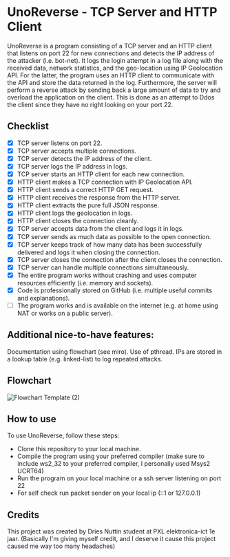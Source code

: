 # UnoReverse - TCP Server and HTTP Client
UnoReverse is a program consisting of a TCP server and an HTTP client that listens on port 22 for new connections and detects the IP address of the attacker (i.e. bot-net). It logs the login attempt in a log file along with the received data, network statistics, and the geo-location using IP Geolocation API. For the latter, the program uses an HTTP client to communicate with the API and store the data returned in the log. Furthermore, the server will perform a reverse attack by sending back a large amount of data to try and overload the application on the client. This is done as an attempt to Ddos the client since they have no  right looking on your port 22.

## Checklist
- [x] TCP server listens on port 22.
- [x] TCP server accepts multiple connections.
- [x] TCP server detects the IP address of the client.
- [x] TCP server logs the IP address in logs.
- [x] TCP server starts an HTTP client for each new connection.
- [x] HTTP client makes a TCP connection with IP Geolocation API.
- [x] HTTP client sends a correct HTTP GET request.
- [x] HTTP client receives the response from the HTTP server.
- [x] HTTP client extracts the pure full JSON response.
- [x] HTTP client logs the geolocation in logs.
- [x] HTTP client closes the connection cleanly.
- [x] TCP server accepts data from the client and logs it in logs.
- [x] TCP server sends as much data as possible to the open connection.
- [x] TCP server keeps track of how many data has been successfully delivered and logs it when closing the connection.
- [x] TCP server closes the connection after the client closes the connection.
- [x] TCP server can handle multiple connections simultaneously.
- [x] The entire program works without crashing and uses computer resources efficiently (i.e. memory and sockets).
- [x] Code is professionally stored on GitHub (i.e. multiple useful commits and explanations).
- [ ] The program works and is available on the internet (e.g. at home using NAT or works on a public server).

 ## Additional nice-to-have features:
Documentation using flowchart (see miro).
Use of pthread.
IPs are stored in a lookup table (e.g. linked-list) to log repeated attacks.

## Flowchart
![Flowchart Template (2)](https://github.com/driesnuttin25/HTTP-client-project/assets/114076101/543f559e-6383-468b-b2fb-f764822a0e18)

## How to use
To use UnoReverse, follow these steps:
- Clone this repository to your local machine.
- Compile the program using your preferred compiler (make sure to include ws2_32 to your preferred compiler, I personally used Msys2 UCRT64)
- Run the program on your local machine or a ssh server listening on port 22
- For self check run packet sender on your local ip (::1 or 127.0.0.1)

## Credits
This project was created by Dries Nuttin student at PXL elektronica-ict 1e jaar. (Basically I'm giving myself credit, and I deserve it cause this project caused me way too many headaches)
